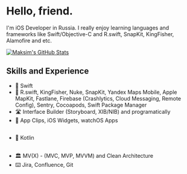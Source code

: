# Hello, friend.
I'm iOS Developer in Russia. I really enjoy learning languages and frameworks like Swift/Objective-C and R.swift, SnapKit, KingFisher, Alamofire and etc.

<a href="https://github.com/maksimgromov/maksimgromov">
  <img align="center" src="https://github-readme-stats.vercel.app/api?username=maksimgromov&show_icons=true&line_height=27&count_private=true&title_color=ffffff&text_color=c9cacc&icon_color=2bbc8a&bg_color=1d1f21" alt="Maksim's GitHub Stats" />
</a>


## Skills and Experience
* 📱 Swift
* 🍮 R.swift, KingFisher, Nuke, SnapKit, Yandex Maps Mobile, Apple MapKit, Fastlane, Firebase (Crashlytics, Cloud Messaging, Remote Config), Sentry, Cocoapods, Swift Package Manager
* 🛣 Interface Builder (Storyboard, XIB/NIB) and programatically
* 🍏 App Clips, iOS Widgets, watchOS Apps
##
* 🤖 Kotlin
##
* 🏛 MV(X) - (MVC, MVP, MVVM) and Clean Architecture
* ⌨️ Jira, Confluence, Git
